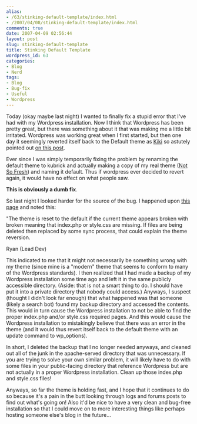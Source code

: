 ```yaml
---
alias:
- /63/stinking-default-template/index.html
- /2007/04/08/stinking-default-template/index.html
comments: true
date: 2007-04-09 02:56:44
layout: post
slug: stinking-default-template
title: Stinking Default Template
wordpress_id: 63
categories:
- Blog
- Nerd
tags:
- Blog
- Bug-fix
- Useful
- Wordpress
---
```


Today (okay maybe last night) I wanted to finally fix a stupid error that I've had with my Wordpress installation.  Now I think that Wordpress has been pretty great, but there was something about it that was making me a little bit irritated.  Wordpress was working great when I first started, but then one day it seemingly reverted itself back to the Default theme as [Kiki](http://www.xanga.com/GoDsChiLd1427) so astutely pointed out [on this post](http://www.goingthewongway.com/2007/03/21/coffee-distaste/).  

Ever since I was simply temporarily fixing the problem by renaming the default theme to kubrick and actually making a copy of my real theme ([Not So Fresh](http://www.xsized.de/wordpress-theme-not-so-fresh/)) and naming it default.  Thus if wordpress ever decided to revert again, it would have no effect on what people saw.  

**This is obviously a dumb fix**.

So last night I looked harder for the source of the bug.  I happened upon [this page](http://wordpress.org/support/topic/80523#post-415311) and noted this:


> 
"The theme is reset to the default if the current theme appears broken with broken meaning that index.php or style.css are missing. If files are being deleted then replaced by some sync process, that could explain the theme reversion.

Ryan (Lead Dev)




This indicated to me that it might not necessarily be something wrong with my theme (since mine is a "modern" theme that seems to conform to many of the Wordpress standards).  I then realized that I had made a backup of my Wordpress installation some time ago and left it in the same publicly accessible directory.  (Aside: that is not a smart thing to do.  I should have put it into a private directory that nobody could access.)  Anyways, I suspect (thought I didn't look far enough) that what happened was that someone (likely a search bot) found my backup directory and accessed the contents.  This would in turn cause the Wordpress installation to not be able to find the proper index.php and/or style.css required pages.  And this would cause the Wordpress installation to mistakingly believe that there was an error in the theme (and it would thus revert itself back to the default theme with an update command to wp_options).

In short, I deleted the backup that I no longer needed anyways, and cleaned out all of the junk in the apache-served directory that was unnecessary.  If you are trying to solve your own similar problem, it will likely have to do with some files in your public-facing directory that reference Wordpress but are not actually in a proper Wordpress installation.  Clean up those index.php and style.css files!  

Anyways, so far the theme is holding fast, and I hope that it continues to do so because it's a pain in the butt looking through logs and forums posts to find out what's going on!  Also it'd be nice to have a very clean and bug-free installation so that I could move on to more interesting things like perhaps hosting someone else's blog in the future...
